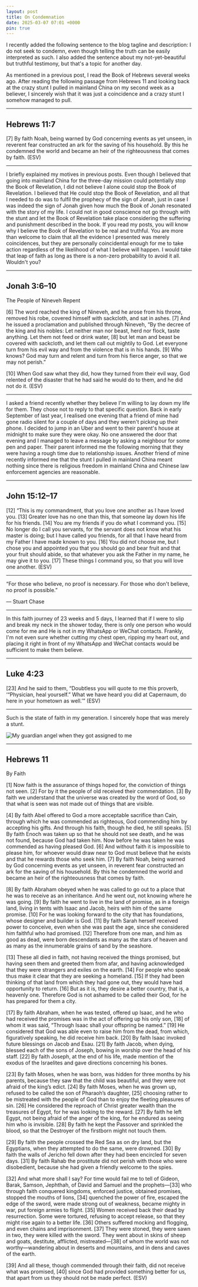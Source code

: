 ```yaml
---
layout: post
title: On Condemnation
date: 2025-03-07 07:01 +0000
pin: true
---
```


I recently added the following sentence to the blog tagline and description: I do not seek to condemn, even though telling the truth can be easily interpreted as such. I also added the sentence about my not-yet-beautiful but truthful testimony, but that's a topic for another day.

As mentioned in a previous post, I read the Book of Hebrews several weeks ago. After reading the following passage from Hebrews 11 and looking back at the crazy stunt I pulled in mainland China on my second week as a believer, I sincerely wish that it was just a coincidence and a crazy stunt I somehow managed to pull.

---

## Hebrews 11:7

[7] By faith Noah, being warned by God concerning events as yet unseen, in reverent fear constructed an ark for the saving of his household. By this he condemned the world and became an heir of the righteousness that comes by faith. (ESV)

---

I briefly explained my motives in previous posts. Even though I believed that going into mainland China for the three-day mission could potentially stop the Book of Revelation, I did not believe I alone could stop the Book of Revelation. I believed that He could stop the Book of Revelation, and all that I needed to do was to fulfil the prophecy of the sign of Jonah, just in case I was indeed the sign of Jonah given how much the Book of Jonah resonated with the story of my life. I could not in good conscience not go through with the stunt and let the Book of Revelation take place considering the suffering and punishment described in the book. If you read my posts, you will know why I believe the Book of Revelation to be real and truthful. You are more than welcome to claim that all the evidence I presented was merely coincidences, but they are personally coincidental enough for me to take action regardless of the likelihood of what I believe will happen. I would take that leap of faith as long as there is a non-zero probability to avoid it all. Wouldn't you?

---

## Jonah 3:6–10

The People of Nineveh Repent

[6] The word reached the king of Nineveh, and he arose from his throne, removed his robe, covered himself with sackcloth, and sat in ashes. [7] And he issued a proclamation and published through Nineveh, “By the decree of the king and his nobles: Let neither man nor beast, herd nor flock, taste anything. Let them not feed or drink water, [8] but let man and beast be covered with sackcloth, and let them call out mightily to God. Let everyone turn from his evil way and from the violence that is in his hands. [9] Who knows? God may turn and relent and turn from his fierce anger, so that we may not perish.”

[10] When God saw what they did, how they turned from their evil way, God relented of the disaster that he had said he would do to them, and he did not do it. (ESV)

---

I asked a friend recently whether they believe I'm willing to lay down my life for them. They chose not to reply to that specific question. Back in early September of last year, I realised one evening that a friend of mine had gone radio silent for a couple of days and they weren't picking up their phone. I decided to jump in an Uber and went to their parent's house at midnight to make sure they were okay. No one answered the door that evening and I managed to leave a message by asking a neighbour for some pen and paper. Their parent informed me the following morning that they were having a rough time due to relationship issues. Another friend of mine recently informed me that the stunt I pulled in mainland China meant nothing since there is religious freedom in mainland China and Chinese law enforcement agencies are reasonable.

---

## John 15:12–17

[12] “This is my commandment, that you love one another as I have loved you. [13] Greater love has no one than this, that someone lay down his life for his friends. [14] You are my friends if you do what I command you. [15] No longer do I call you servants, for the servant does not know what his master is doing; but I have called you friends, for all that I have heard from my Father I have made known to you. [16] You did not choose me, but I chose you and appointed you that you should go and bear fruit and that your fruit should abide, so that whatever you ask the Father in my name, he may give it to you. [17] These things I command you, so that you will love one another. (ESV)

---

“For those who believe, no proof is necessary. For those who don't believe, no proof is possible.”

― Stuart Chase

---

In this faith journey of 23 weeks and 5 days, I learned that if I were to slip and break my neck in the shower today, there is only one person who would come for me and He is not in my WhatsApp or WeChat contacts. Frankly, I'm not even sure whether cutting my chest open, ripping my heart out, and placing it right in front of my WhatsApp and WeChat contacts would be sufficient to make them believe.

---

## Luke 4:23

[23] And he said to them, “Doubtless you will quote to me this proverb, ‘“Physician, heal yourself.” What we have heard you did at Capernaum, do here in your hometown as well.’” (ESV)

---

Such is the state of faith in my generation. I sincerely hope that was merely a stunt.

![My guardian angel when they got assigned to me](/hxusKTbxvC4GjBkbfV.jpg)

---

## Hebrews 11

By Faith

[1] Now faith is the assurance of things hoped for, the conviction of things not seen. [2] For by it the people of old received their commendation. [3] By faith we understand that the universe was created by the word of God, so that what is seen was not made out of things that are visible.

[4] By faith Abel offered to God a more acceptable sacrifice than Cain, through which he was commended as righteous, God commending him by accepting his gifts. And through his faith, though he died, he still speaks. [5] By faith Enoch was taken up so that he should not see death, and he was not found, because God had taken him. Now before he was taken he was commended as having pleased God. [6] And without faith it is impossible to please him, for whoever would draw near to God must believe that he exists and that he rewards those who seek him. [7] By faith Noah, being warned by God concerning events as yet unseen, in reverent fear constructed an ark for the saving of his household. By this he condemned the world and became an heir of the righteousness that comes by faith.

[8] By faith Abraham obeyed when he was called to go out to a place that he was to receive as an inheritance. And he went out, not knowing where he was going. [9] By faith he went to live in the land of promise, as in a foreign land, living in tents with Isaac and Jacob, heirs with him of the same promise. [10] For he was looking forward to the city that has foundations, whose designer and builder is God. [11] By faith Sarah herself received power to conceive, even when she was past the age, since she considered him faithful who had promised. [12] Therefore from one man, and him as good as dead, were born descendants as many as the stars of heaven and as many as the innumerable grains of sand by the seashore.

[13] These all died in faith, not having received the things promised, but having seen them and greeted them from afar, and having acknowledged that they were strangers and exiles on the earth. [14] For people who speak thus make it clear that they are seeking a homeland. [15] If they had been thinking of that land from which they had gone out, they would have had opportunity to return. [16] But as it is, they desire a better country, that is, a heavenly one. Therefore God is not ashamed to be called their God, for he has prepared for them a city.

[17] By faith Abraham, when he was tested, offered up Isaac, and he who had received the promises was in the act of offering up his only son, [18] of whom it was said, “Through Isaac shall your offspring be named.” [19] He considered that God was able even to raise him from the dead, from which, figuratively speaking, he did receive him back. [20] By faith Isaac invoked future blessings on Jacob and Esau. [21] By faith Jacob, when dying, blessed each of the sons of Joseph, bowing in worship over the head of his staff. [22] By faith Joseph, at the end of his life, made mention of the exodus of the Israelites and gave directions concerning his bones.

[23] By faith Moses, when he was born, was hidden for three months by his parents, because they saw that the child was beautiful, and they were not afraid of the king’s edict. [24] By faith Moses, when he was grown up, refused to be called the son of Pharaoh’s daughter, [25] choosing rather to be mistreated with the people of God than to enjoy the fleeting pleasures of sin. [26] He considered the reproach of Christ greater wealth than the treasures of Egypt, for he was looking to the reward. [27] By faith he left Egypt, not being afraid of the anger of the king, for he endured as seeing him who is invisible. [28] By faith he kept the Passover and sprinkled the blood, so that the Destroyer of the firstborn might not touch them.

[29] By faith the people crossed the Red Sea as on dry land, but the Egyptians, when they attempted to do the same, were drowned. [30] By faith the walls of Jericho fell down after they had been encircled for seven days. [31] By faith Rahab the prostitute did not perish with those who were disobedient, because she had given a friendly welcome to the spies.

[32] And what more shall I say? For time would fail me to tell of Gideon, Barak, Samson, Jephthah, of David and Samuel and the prophets—[33] who through faith conquered kingdoms, enforced justice, obtained promises, stopped the mouths of lions, [34] quenched the power of fire, escaped the edge of the sword, were made strong out of weakness, became mighty in war, put foreign armies to flight. [35] Women received back their dead by resurrection. Some were tortured, refusing to accept release, so that they might rise again to a better life. [36] Others suffered mocking and flogging, and even chains and imprisonment. [37] They were stoned, they were sawn in two, they were killed with the sword. They went about in skins of sheep and goats, destitute, afflicted, mistreated—[38] of whom the world was not worthy—wandering about in deserts and mountains, and in dens and caves of the earth.

[39] And all these, though commended through their faith, did not receive what was promised, [40] since God had provided something better for us, that apart from us they should not be made perfect. (ESV)
